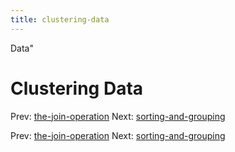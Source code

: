 ```yaml
---
title: clustering-data
---
```


Data"

# Clustering Data

Prev:
[the-join-operation](the-join-operation.md)
Next:
[sorting-and-grouping](sorting-and-grouping.md)

Prev:
[the-join-operation](the-join-operation.md)
Next:
[sorting-and-grouping](sorting-and-grouping.md)
